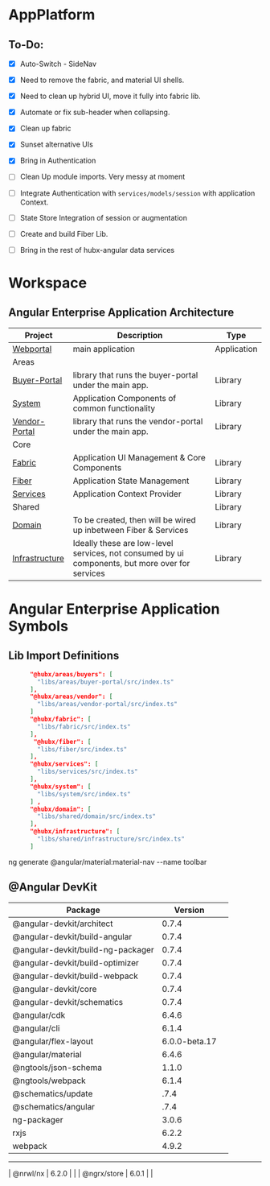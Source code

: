 # AppPlatform

## To-Do:
- [x]  Auto-Switch - SideNav
- [X] Need to remove the fabric, and material UI shells.
- [x] Need to clean up hybrid UI, move it fully into fabric lib.
- [X] Automate or fix sub-header when collapsing.
- [X] Clean up fabric
- [X] Sunset alternative UIs
- [x] Bring in Authentication
- [ ] Clean Up module imports. Very messy at moment
- [ ] Integrate Authentication with `services/models/session` with application Context.
- [ ] State Store Integration of session or augmentation
- [ ] Create and build Fiber Lib.
- [ ] Bring in the rest of hubx-angular data services







# Workspace                                              

## Angular Enterprise Application Architecture

|                                                   Project                                                   |                                           Description                                           |    Type     |
| ----------------------------------------------------------------------------------------------------------- | ----------------------------------------------------------------------------------------------- | ----------- |
| [Webportal](https://github.com/victorioferrario/hubx-platform/tree/master/apps/webportal)                   | main application                                                                                | Application |
| Areas                                                                                                       |                                                                                                 |             |
| [Buyer-Portal](https://github.com/victorioferrario/hubx-platform/tree/master/libs/areas/buyer-portal)  | library that runs the buyer-portal under the main app.                                          | Library     |
| [System](https://github.com/victorioferrario/hubx-platform/tree/master/libs/areas/system)                   | Application Components of common functionality                                                  | Library     |
| [Vendor-Portal](https://github.com/victorioferrario/hubx-platform/tree/master/libs/areas/vendor-portal) | library that runs the vendor-portal under the main app.                                         | Library     |
| Core                                                                                                        |                                                                                                 |             |
| [Fabric](https://github.com/victorioferrario/hubx-platform/tree/master/libs/core/fabric)                    | Application UI Management & Core Components                                                     | Library     |
| [Fiber](https://github.com/victorioferrario/hubx-platform/tree/master/libs/core/fiber)                      | Application State Management                                                                    | Library     |
| [Services](https://github.com/victorioferrario/hubx-platform/tree/master/libs/core/services)                | Application Context Provider                                                                    | Library     |
| Shared                                                                                                      |                                                                                                 | Library     |
| [Domain](https://github.com/victorioferrario/hubx-platform/tree/master/libs/shared/domain)                  | To be created, then will be wired up inbetween Fiber & Services                                 | Library     |
| [Infrastructure](https://github.com/victorioferrario/hubx-platform/tree/master/libs/shared/infrastructure)  | Ideally these are low-level services, not consumed by ui components, but more over for services | Library     |

# Angular Enterprise Application Symbols

## Lib Import Definitions
```json
      "@hubx/areas/buyers": [
        "libs/areas/buyer-portal/src/index.ts"
      ],
      "@hubx/areas/vendor": [
        "libs/areas/vendor-portal/src/index.ts"
      ]
      "@hubx/fabric": [
        "libs/fabric/src/index.ts"
      ],
       "@hubx/fiber": [
        "libs/fiber/src/index.ts"
      ],
      "@hubx/services": [
        "libs/services/src/index.ts"
      ],     
      "@hubx/system": [
        "libs/system/src/index.ts"
      ] ,        
      "@hubx/domain": [
        "libs/shared/domain/src/index.ts"
      ],
      "@hubx/infrastructure": [
        "libs/shared/infrastructure/src/index.ts"
      ] 
```

ng generate @angular/material:material-nav --name toolbar
## @Angular DevKit
|              Package              |    Version    |     |
| --------------------------------- | ------------- | --- |
| @angular-devkit/architect         | 0.7.4         |     |
| @angular-devkit/build-angular     | 0.7.4         |     |
| @angular-devkit/build-ng-packager | 0.7.4         |     |
| @angular-devkit/build-optimizer   | 0.7.4         |     |
| @angular-devkit/build-webpack     | 0.7.4         |     |
| @angular-devkit/core              | 0.7.4         |     |
| @angular-devkit/schematics        | 0.7.4         |     |
| @angular/cdk                      | 6.4.6         |     |
| @angular/cli                      | 6.1.4         |     |
| @angular/flex-layout              | 6.0.0-beta.17 |     |
| @angular/material                 | 6.4.6         |     |
| @ngtools/json-schema              | 1.1.0         |     |
| @ngtools/webpack                  | 6.1.4         |     |
| @schematics/update                | .7.4          |     |
| @schematics/angular               | .7.4          |     |
| ng-packager                       | 3.0.6         |     |
| rxjs                              | 6.2.2         |     |
| webpack                           | 4.9.2         |     |
-----------------------------------------------------------
| @nrwl/nx    | 6.2.0 | |
| @ngrx/store | 6.0.1 | |






